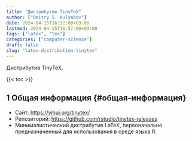 ```yaml
---
title: "Дистрибутив TinyTeX"
author: ["Dmitry S. Kulyabov"]
date: 2024-04-15T16:52:00+03:00
lastmod: 2024-04-15T16:57:00+03:00
tags: ["latex", "tex"]
categories: ["computer-science"]
draft: false
slug: "latex-distribution-tinytex"
---
```


Дистрибутив TinyTeX.

<!--more-->

{{< toc >}}


## <span class="section-num">1</span> Общая информация {#общая-информация}

-   Сайт: <https://yihui.org/tinytex/>
-   Репозиторий: <https://github.com/rstudio/tinytex-releases>
-   Минималистический дистрибутив LaTeX, первоначально предназначенный для использования в среде языка R.
